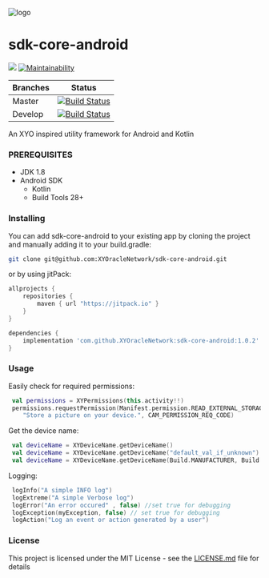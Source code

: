 [logo]: https://www.xy.company/img/home/logo_xy.png "XYAccount"

![logo]

# sdk-core-android

[![](https://jitpack.io/v/XYOracleNetwork/sdk-core-android.svg)](https://jitpack.io/#XYOracleNetwork/sdk-core-android) [![Maintainability](https://api.codeclimate.com/v1/badges/6f2827f8a4103feb7aca/maintainability)](https://codeclimate.com/github/XYOracleNetwork/sdk-core-android/maintainability)

| Branches        | Status           |
| ------------- |:-------------:|
| Master      | [![Build Status](https://travis-ci.com/XYOracleNetwork/sdk-core-android.svg?branch=master)](https://travis-ci.com/XYOracleNetwork/sdk-core-android) |
| Develop      | [![Build Status](https://travis-ci.com/XYOracleNetwork/sdk-core-android.svg?branch=develop)](https://travis-ci.com/XYOracleNetwork/sdk-core-android)      |

An XYO inspired utility framework for Android and Kotlin

### PREREQUISITES

* JDK 1.8
* Android SDK
  - Kotlin
  - Build Tools 28+
  
### Installing

You can add sdk-core-android to your existing app by cloning the project and manually adding it
to your build.gradle:
```bash
git clone git@github.com:XYOracleNetwork/sdk-core-android.git
```
or by using jitPack:
```gradle
allprojects {
    repositories {
        maven { url "https://jitpack.io" }
    }
}
```
```gradle
dependencies {
    implementation 'com.github.XYOracleNetwork:sdk-core-android:1.0.2'
}
```

### Usage
Easily check for required permissions:
``` kotlin
 val permissions = XYPermissions(this.activity!!)
 permissions.requestPermission(Manifest.permission.READ_EXTERNAL_STORAGE,
    "Store a picture on your device.", CAM_PERMISSION_REQ_CODE)
```

Get the device name:
``` kotlin
 val deviceName = XYDeviceName.getDeviceName()
 val deviceName = XYDeviceName.getDeviceName("default_val_if_unknown")
 val deviceName = XYDeviceName.getDeviceName(Build.MANUFACTURER, Build.MODEL, "default_val_if_unknown")
```

Logging:
``` kotlin
 logInfo("A simple INFO log")
 logExtreme("A simple Verbose log")
 logError("An error occured" , false) //set true for debugging
 logException(myException, false) // set true for debugging
 logAction("Log an event or action generated by a user")
```

### License

This project is licensed under the MIT License - see the [LICENSE.md](LICENSE.md) file for details